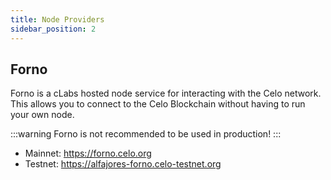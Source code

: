 ```yaml
---
title: Node Providers
sidebar_position: 2
---
```


## Forno

Forno is a cLabs hosted node service for interacting with the Celo network. This allows you to connect to the Celo Blockchain without having to run your own node.

:::warning
Forno is not recommended to be used in production!
:::

- Mainnet: https://forno.celo.org
- Testnet: https://alfajores-forno.celo-testnet.org
